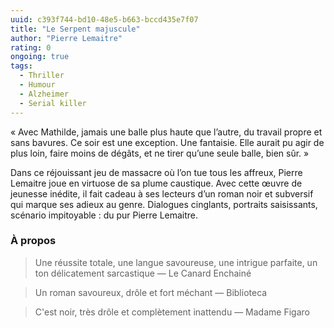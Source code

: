 ```yaml
---
uuid: c393f744-bd10-48e5-b663-bccd435e7f07
title: "Le Serpent majuscule"
author: "Pierre Lemaitre"
rating: 0
ongoing: true
tags:
  - Thriller
  - Humour
  - Alzheimer
  - Serial killer
---
```


« Avec Mathilde, jamais une balle plus haute que l’autre, du travail propre et sans bavures. Ce soir est une exception. Une fantaisie. Elle aurait pu agir de plus loin, faire moins de dégâts, et ne tirer qu’une seule balle, bien sûr. »

Dans ce réjouissant jeu de massacre où l’on tue tous les affreux, Pierre Lemaitre joue en virtuose de sa plume caustique. Avec cette œuvre de jeunesse inédite, il fait cadeau à ses lecteurs d’un roman noir et subversif qui marque ses adieux au genre. Dialogues cinglants, portraits saisissants, scénario impitoyable : du pur Pierre Lemaitre.

### À propos

> Une réussite totale, une langue savoureuse, une intrigue parfaite, un ton délicatement sarcastique
— Le Canard Enchainé

> Un roman savoureux, drôle et fort méchant
— Biblioteca

> C'est noir, très drôle et complètement inattendu
— Madame Figaro

